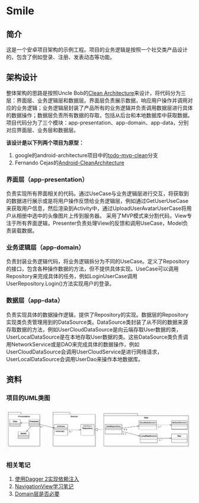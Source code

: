 # Smile

## 简介
这是一个安卓项目架构的示例工程。项目的业务逻辑是按照一个社交类产品设计的，包含了例如登录、注册、发表动态等功能。

## 架构设计
整体架构的思路是按照Uncle Bob的[Clean Architecture](https://8thlight.com/blog/uncle-bob/2012/08/13/the-clean-architecture.html)来设计，将代码分为三层：界面层、业务逻辑层和数据层。界面层负责展示数据，响应用户操作并调用对应的业务逻辑；业务逻辑层封装了产品所有的业务逻辑并负责调用数据层进行具体的数据操作；数据层负责所有数据的存取，包括从后台和本地数据库中获取数据。
项目代码分为了三个模块：app-presentation、app-domain、app-data，分别对应界面层、业务层和数据层。

**该设计是以下列两个项目为原型：**

1. google的android-architecture项目中的[todo-mvp-clean](https://github.com/googlesamples/android-architecture/tree/todo-mvp-clean)分支
2. Fernando Cejas的[Android-CleanArchitecture](https://github.com/android10/Android-CleanArchitecture)

### 界面层（app-presentation）
负责实现所有界面相关的代码。通过UseCase与业务逻辑层进行交互，将获取到的数据进行展示或是将用户操作反馈给业务逻辑层，例如通过GetUserUseCase来获取用户信息，然后渲染到Activity中，通过UploadUserAvatarUserCase将用户从相册中选中的头像图片上传到服务器。
采用了MVP模式来分割代码，View专注于所有界面逻辑，Presenter负责处理View的反馈和调用UseCase，Model负责装载数据。

### 业务逻辑层（app-domain）
负责封装业务逻辑代码，将业务逻辑拆分为不同的UseCase。定义了Repository的接口，包含各种操作数据的方法，但不提供具体实现。UseCase可以调用Repository来完成具体的任务，例如LoginUserCase调用UserRepository.Login()方法实现用户的登录。

### 数据层（app-data）
负责实现具体的数据操作逻辑，提供了Repository的实现。数据层的Repository实现类负责管理用到的DataSource类。DataSource类封装了从不同的数据来源存取数据的方法，例如UserCloudDataSource是向云端存取User数据的类，UserLocalDataSource是在本地存取User数据的类。这些DataSource类负责调用NetworkService或是DAO来完成具体的数据操作，例如UserCloudDataSource会调用UserCloudService是进行网络请求，UserLocalDataSource会调用UserDao来操作本地数据库。

## 资料
### 项目的UML类图
![Smile_Uml](smile_class_uml.png)
### 相关笔记
1. [使用Dagger 2实现依赖注入](https://github.com/zxjzerg/Smile/wiki/%E4%BD%BF%E7%94%A8Dagger-2%E5%AE%9E%E7%8E%B0%E4%BE%9D%E8%B5%96%E6%B3%A8%E5%85%A5)
2. [NavigationView学习笔记](http://zxjzerg.github.io/2016/07/12/NavigationView%E7%9A%84%E7%AE%80%E5%8D%95%E4%BD%BF%E7%94%A8/)
3. [Domain层是否必要](https://github.com/zxjzerg/Smile/wiki/Domain%E5%B1%82%E6%98%AF%E5%90%A6%E5%BF%85%E8%A6%81)
